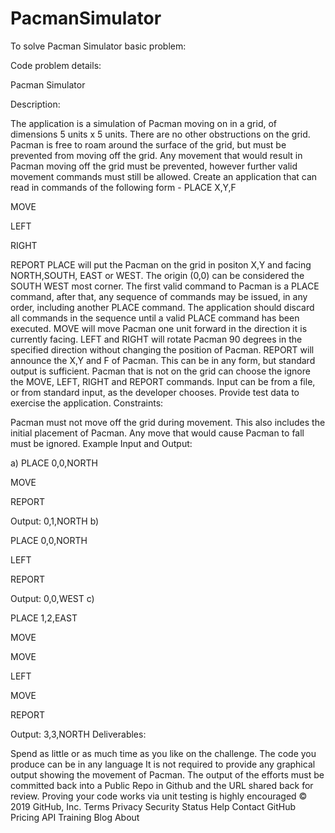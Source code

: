 # PacmanSimulator
To solve Pacman Simulator basic problem:

Code problem details:

Pacman Simulator

Description:

The application is a simulation of Pacman moving on in a grid, of dimensions 5 units x 5 units.
There are no other obstructions on the grid.
Pacman is free to roam around the surface of the grid, but must be prevented from moving off the grid. Any movement that would result in Pacman moving off the grid must be prevented, however further valid movement commands must still be allowed.
Create an application that can read in commands of the following form -
PLACE X,Y,F

MOVE

LEFT

RIGHT

REPORT
PLACE will put the Pacman on the grid in positon X,Y and facing NORTH,SOUTH, EAST or WEST.
The origin (0,0) can be considered the SOUTH WEST most corner.
The first valid command to Pacman is a PLACE command, after that, any sequence of commands may be issued, in any order, including another PLACE command. The application should discard all commands in the sequence until a valid PLACE command has been executed.
MOVE will move Pacman one unit forward in the direction it is currently facing.
LEFT and RIGHT will rotate Pacman 90 degrees in the specified direction without changing the position of Pacman.
REPORT will announce the X,Y and F of Pacman. This can be in any form, but standard output is sufficient.
Pacman that is not on the grid can choose the ignore the MOVE, LEFT, RIGHT and REPORT commands.
Input can be from a file, or from standard input, as the developer chooses.
Provide test data to exercise the application.
Constraints:

Pacman must not move off the grid during movement. This also includes the initial placement of Pacman.
Any move that would cause Pacman to fall must be ignored.
Example Input and Output:

a)
PLACE 0,0,NORTH

MOVE

REPORT

Output: 0,1,NORTH
b)

PLACE 0,0,NORTH

LEFT

REPORT

Output: 0,0,WEST
c)

PLACE 1,2,EAST

MOVE

MOVE

LEFT

MOVE

REPORT

Output: 3,3,NORTH
Deliverables:

Spend as little or as much time as you like on the challenge.
The code you produce can be in any language
It is not required to provide any graphical output showing the movement of Pacman.
The output of the efforts must be committed back into a Public Repo in Github and the URL shared back for review.
Proving your code works via unit testing is highly encouraged
© 2019 GitHub, Inc.
Terms
Privacy
Security
Status
Help
Contact GitHub
Pricing
API
Training
Blog
About

